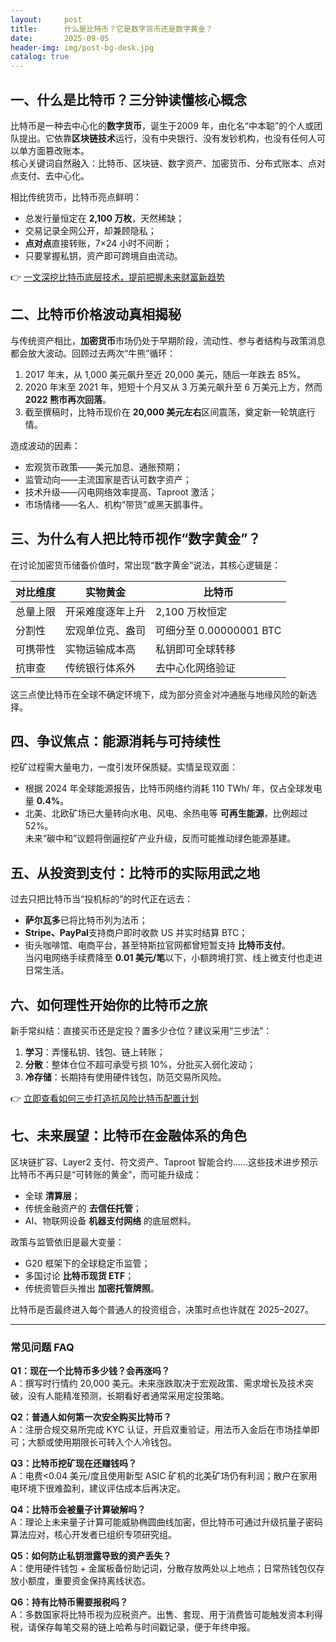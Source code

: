 ```yaml
---
layout:     post
title:      什么是比特币？它是数字货币还是数字黄金？
date:       2025-09-05
header-img: img/post-bg-desk.jpg
catalog: true
---
```


## 一、什么是比特币？三分钟读懂核心概念  
比特币是一种去中心化的**数字货币**，诞生于2009 年，由化名“中本聪”的个人或团队提出。它依靠**区块链技术**运行，没有中央银行、没有发钞机构，也没有任何人可以单方面篡改账本。  
核心关键词自然融入：比特币、区块链、数字资产、加密货币、分布式账本、点对点支付、去中心化。

相比传统货币，比特币亮点鲜明：  
- 总发行量恒定在 **2,100 万枚**，天然稀缺；  
- 交易记录全网公开，却兼顾隐私；  
- **点对点**直接转账，7×24 小时不间断；  
- 只要掌握私钥，资产即可跨境自由流动。

👉 [一文深挖比特币底层技术，提前把握未来财富新趋势](https://okxdog.com/)

## 二、比特币价格波动真相揭秘  
与传统资产相比，**加密货币**市场仍处于早期阶段，流动性、参与者结构与政策消息都会放大波动。回顾过去两次“牛熊”循环：  

1. 2017 年末，从 1,000 美元飙升至近 20,000 美元，随后一年跌去 85%。  
2. 2020 年末至 2021 年，短短十个月又从 3 万美元飙升至 6 万美元上方，然而 **2022 熊市再次回落**。  
3. 截至撰稿时，比特币现价在 **20,000 美元左右**区间震荡，奠定新一轮筑底行情。

造成波动的因素：  
- 宏观货币政策——美元加息、通胀预期；  
- 监管动向——主流国家是否认可数字资产；  
- 技术升级——闪电网络效率提高、Taproot 激活；  
- 市场情绪——名人、机构“带货”或黑天鹅事件。

## 三、为什么有人把比特币视作“数字黄金”？  
在讨论加密货币储备价值时，常出现“数字黄金”说法，其核心逻辑是：  

| 对比维度 | 实物黄金 | 比特币 |
|---|---|---|
| 总量上限 | 开采难度逐年上升 | 2,100 万枚恒定 |
| 分割性 | 宏观单位克、盎司 | 可细分至 0.00000001 BTC |
| 可携带性 | 实物运输成本高 | 私钥即可全球转移 |
| 抗审查 | 传统银行体系外 | 去中心化网络验证 |

这三点使比特币在全球不确定环境下，成为部分资金对冲通胀与地缘风险的新选择。

## 四、争议焦点：能源消耗与可持续性  
挖矿过程需大量电力，一度引发环保质疑。实情呈现双面：  
- 根据 2024 年全球能源报告，比特币网络约消耗 110 TWh/ 年，仅占全球发电量 **0.4%**。  
- 北美、北欧矿场已大量转向水电、风电、余热电等 **可再生能源**，比例超过 52%。  
未来“碳中和”议题将倒逼挖矿产业升级，反而可能推动绿色能源基建。

## 五、从投资到支付：比特币的实际用武之地  
过去只把比特币当“投机标的”的时代正在远去：  
- **萨尔瓦多**已将比特币列为法币；  
- **Stripe、PayPal**支持商户即时收款 US 并实时结算 BTC；  
- 街头咖啡馆、电商平台，甚至特斯拉官网都曾短暂支持 **比特币支付**。  
当闪电网络手续费降至 **0.01 美元/笔**以下，小额跨境打赏、线上微支付也走进日常生活。

## 六、如何理性开始你的比特币之旅  
新手常纠结：直接买币还是定投？置多少仓位？建议采用“三步法”：  
1. **学习**：弄懂私钥、钱包、链上转账；  
2. **分散**：整体仓位不超可承受亏损 10%，分批买入弱化波动；  
3. **冷存储**：长期持有使用硬件钱包，防范交易所风险。

👉 [立即查看如何三步打造抗风险比特币配置计划](https://okxdog.com/)

## 七、未来展望：比特币在金融体系的角色  
区块链扩容、Layer2 支付、符文资产、Taproot 智能合约……这些技术进步预示比特币不再只是“可转账的黄金”，而可能升级成：  
- 全球 **清算层**；  
- 传统金融资产的 **去信任托管**；  
- AI、物联网设备 **机器支付网络** 的底层燃料。  

政策与监管依旧是最大变量：  
- G20 框架下的全球稳定币监管；  
- 多国讨论 **比特币现货 ETF**；  
- 传统资管巨头推出 **加密托管牌照**。

比特币是否最终进入每个普通人的投资组合，决策时点也许就在 2025–2027。

---

### 常见问题 FAQ  
**Q1：现在一个比特币多少钱？会再涨吗？**  
A：撰写时行情约 20,000 美元。未来涨跌取决于宏观政策、需求增长及技术突破，没有人能精准预测，长期看好者通常采用定投策略。

**Q2：普通人如何第一次安全购买比特币？**  
A：注册合规交易所完成 KYC 认证，开启双重验证，用法币入金后在市场挂单即可；大额或使用期限长可转入个人冷钱包。

**Q3：比特币挖矿现在还赚钱吗？**  
A：电费<0.04 美元/度且使用新型 ASIC 矿机的北美矿场仍有利润；散户在家用电环境下很难盈利，建议评估成本后再决定。

**Q4：比特币会被量子计算破解吗？**  
A：理论上未来量子计算可能威胁椭圆曲线加密，但比特币可通过升级抗量子密码算法应对，核心开发者已组织专项研究组。

**Q5：如何防止私钥泄露导致的资产丢失？**  
A：使用硬件钱包 + 金属板备份助记词，分散存放两处以上地点；日常热钱包仅存放小额度，重要资金保持离线状态。

**Q6：持有比特币需要报税吗？**  
A：多数国家将比特币视为应税资产。出售、套现、用于消费皆可能触发资本利得税，请保存每笔交易的链上哈希与时间戳记录，便于年终申报。